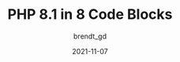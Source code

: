 ---
author: brendt_gd
date: 2021-11-07
draft: true
tags:
  - php
target_url: https://stitcher.io/blog/php-81-in-8-code-blocks
title: PHP 8.1 in 8 Code Blocks
---